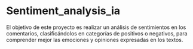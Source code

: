# Sentiment_analysis_ia
El objetivo de este proyecto es realizar un análisis de sentimientos en los comentarios, clasificándolos en categorías de positivos o negativos, para comprender mejor las emociones y opiniones expresadas en los textos.
